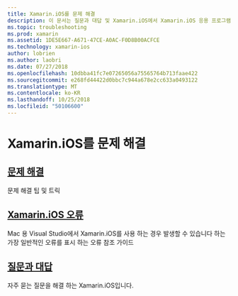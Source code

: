 ```yaml
---
title: Xamarin.iOS를 문제 해결
description: 이 문서는 질문과 대답 및 Xamarin.iOS에서 Xamarin.iOS 응용 프로그램을 빌드할 때 잠재적인 오류 목록에 대 한 문제 해결 정보를 제공 하는 다양 한 리소스에 연결 합니다.
ms.topic: troubleshooting
ms.prod: xamarin
ms.assetid: 1DE5E667-A671-47CE-A0AC-F0D8B00ACFCE
ms.technology: xamarin-ios
author: lobrien
ms.author: laobri
ms.date: 07/27/2018
ms.openlocfilehash: 10dbba41fc7e07265056a75565764b713faae422
ms.sourcegitcommit: e268fd44422d0bbc7c944a678e2cc633a0493122
ms.translationtype: MT
ms.contentlocale: ko-KR
ms.lasthandoff: 10/25/2018
ms.locfileid: "50106600"
---
```

# <a name="troubleshooting-xamarinios"></a>Xamarin.iOS를 문제 해결

## <a name="troubleshootingiostroubleshootingtroubleshootingmd"></a>[문제 해결](~/ios/troubleshooting/troubleshooting.md)

문제 해결 팁 및 트릭

## <a name="xamarinios-errorsiostroubleshootingmtouch-errorsmd"></a>[Xamarin.iOS 오류](~/ios/troubleshooting/mtouch-errors.md)

Mac 용 Visual Studio에서 Xamarin.iOS를 사용 하는 경우 발생할 수 있습니다 하는 가장 일반적인 오류를 표시 하는 오류 참조 가이드

## <a name="frequently-asked-questionsquestionsindexmd"></a>[질문과 대답](questions/index.md)

자주 묻는 질문을 해결 하는 Xamarin.iOS입니다.

